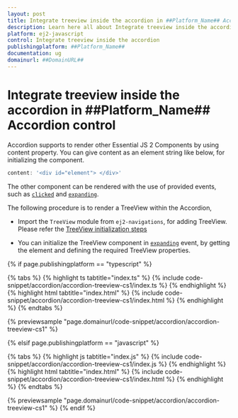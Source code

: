 ```yaml
---
layout: post
title: Integrate treeview inside the accordion in ##Platform_Name## Accordion control | Syncfusion
description: Learn here all about Integrate treeview inside the accordion in Syncfusion ##Platform_Name## Accordion control of Syncfusion Essential JS 2 and more.
platform: ej2-javascript
control: Integrate treeview inside the accordion 
publishingplatform: ##Platform_Name##
documentation: ug
domainurl: ##DomainURL##
---
```


# Integrate treeview inside the accordion in ##Platform_Name## Accordion control

Accordion supports to render other Essential JS 2 Components by using content property. You can give content as an element string like below, for initializing the component.

```js
content: '<div id="element"> </div>'
```

The other component can be rendered with the use of provided events, such as [`clicked`](../../api/accordion#clicked) and [`expanding`](../../api/accordion#expanding).

The following procedure is to render a TreeView within the Accordion,

* Import the `TreeView` module from `ej2-navigations`, for adding TreeView. Please refer the [TreeView initialization steps](../../treeview/getting-started/)

* You can initialize the TreeView component in [`expanding`](../../api/accordion#expanding) event, by getting the element and defining the required TreeView properties.

{% if page.publishingplatform == "typescript" %}

 {% tabs %}
{% highlight ts tabtitle="index.ts" %}
{% include code-snippet/accordion/accordion-treeview-cs1/index.ts %}
{% endhighlight %}
{% highlight html tabtitle="index.html" %}
{% include code-snippet/accordion/accordion-treeview-cs1/index.html %}
{% endhighlight %}
{% endtabs %}
        
{% previewsample "page.domainurl/code-snippet/accordion/accordion-treeview-cs1" %}

{% elsif page.publishingplatform == "javascript" %}

{% tabs %}
{% highlight js tabtitle="index.js" %}
{% include code-snippet/accordion/accordion-treeview-cs1/index.js %}
{% endhighlight %}
{% highlight html tabtitle="index.html" %}
{% include code-snippet/accordion/accordion-treeview-cs1/index.html %}
{% endhighlight %}
{% endtabs %}

{% previewsample "page.domainurl/code-snippet/accordion/accordion-treeview-cs1" %}
{% endif %}
